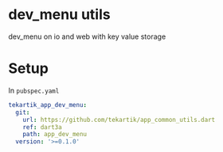 # dev_menu utils

dev_menu on io and web with key value storage

# Setup

In `pubspec.yaml`

```yaml
tekartik_app_dev_menu:
  git:
    url: https://github.com/tekartik/app_common_utils.dart
    ref: dart3a
    path: app_dev_menu
  version: '>=0.1.0'
```
